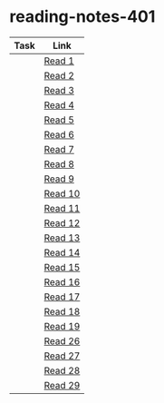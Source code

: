 # reading-notes-401

| Task  |  Link |
|---|---|
| | [Read 1](-----------------------)  |
|| [Read 2](https://ahmadkheder-401-advanced-javascript.github.io/reading-notes/read2) |
|| [Read 3](https://github.com/ahmadkheder-401-advanced-javascript/reading-notes/blob/master/read3.md)|
| |[Read 4](https://github.com/ahmadkheder-401-advanced-javascript/reading-notes/blob/master/read4.md)|
| |[Read 5](https://github.com/ahmadkheder-401-advanced-javascript/reading-notes/blob/master/read5.md)|
| |[Read 6](https://github.com/ahmadkheder-401-advanced-javascript/reading-notes/blob/master/read6.md)|
|  |[Read 7](https://github.com/ahmadkheder-401-advanced-javascript/reading-notes/blob/master/read7.md)|
|  |[Read 8](https://github.com/ahmadkheder-401-advanced-javascript/reading-notes/blob/master/read8.md)|
|  |[Read 9](https://github.com/ahmadkheder-401-advanced-javascript/reading-notes/blob/master/read9.md)|
|  |[Read 10](https://github.com/ahmadkheder-401-advanced-javascript/reading-notes/blob/master/read10.md)|
|  |[Read 11](https://github.com/ahmadkheder-401-advanced-javascript/reading-notes/blob/master/read11.md)|
|  |[Read 12](https://github.com/ahmadkheder-401-advanced-javascript/reading-notes/blob/master/read12.md)|
|  |[Read 13](https://github.com/ahmadkheder-401-advanced-javascript/reading-notes/blob/master/read13.md)|
|  |[Read 14](https://github.com/ahmadkheder-401-advanced-javascript/reading-notes/blob/master/read14.md)|
|  |[Read 15](https://github.com/ahmadkheder-401-advanced-javascript/reading-notes/blob/master/read15.md)|
|  |[Read 16](https://github.com/ahmadkheder-401-advanced-javascript/reading-notes/blob/master/read16.md)|
|  |[Read 17](https://github.com/ahmadkheder-401-advanced-javascript/reading-notes/blob/master/read17.md)|
|  |[Read 18](https://github.com/ahmadkheder-401-advanced-javascript/reading-notes/blob/master/read18.md)|
|  |[Read 19](https://github.com/ahmadkheder-401-advanced-javascript/reading-notes/blob/master/read19.md)|
|  |[Read 26](https://github.com/ahmadkheder-401-advanced-javascript/reading-notes/blob/master/read26.md)|
|  |[Read 27](https://github.com/ahmadkheder-401-advanced-javascript/reading-notes/blob/master/read27.md)|
|  |[Read 28](https://github.com/ahmadkheder-401-advanced-javascript/reading-notes/blob/master/read28.md)|
|  |[Read 29](https://github.com/ahmadkheder-401-advanced-javascript/reading-notes/blob/master/read29.md)|
